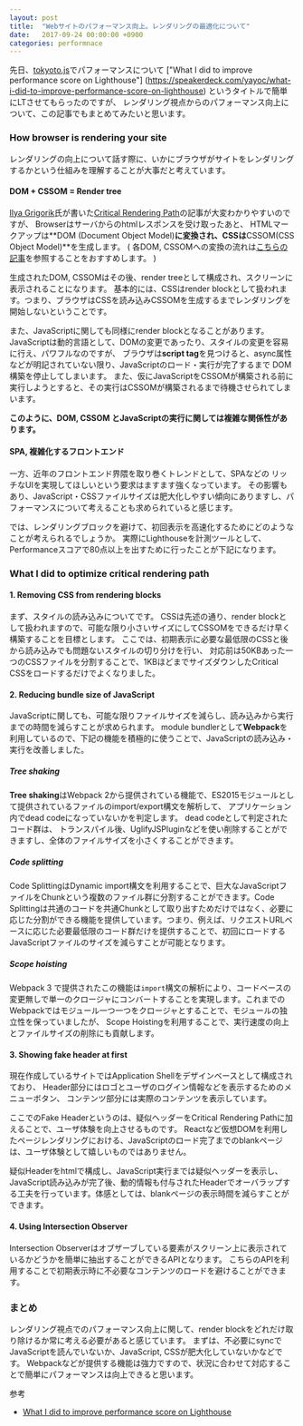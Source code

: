 ```yaml
---
layout: post
title:  "Webサイトのパフォーマンス向上。レンダリングの最適化について"
date:   2017-09-24 00:00:00 +0900
categories: performnace
---
```


先日、[tokyoto.js](https://kyotojs.connpass.com/event/64310/)でパフォーマンスについて ["What I did to improve performance score on Lighthouse"] (https://speakerdeck.com/yayoc/what-i-did-to-improve-performance-score-on-lighthouse) というタイトルで簡単にLTさせてもらったのですが、
レンダリング視点からのパフォーマンス向上について、この記事でもまとめてみたいと思います。

### How browser is rendering your site

レンダリングの向上について話す際に、いかにブラウザがサイトをレンダリングするかという仕組みを理解することが大事だと考えています。

#### DOM + CSSOM = Render tree

[Ilya Grigorik](https://twitter.com/igrigorik?ref_src=twsrc%5Egoogle%7Ctwcamp%5Eserp%7Ctwgr%5Eauthor)氏が書いた[Critical Rendering Path](https://developers.google.com/web/fundamentals/performance/critical-rendering-path/)の記事が大変わかりやすいのですが、 
Browserはサーバからのhtmlレスポンスを受け取ったあと、
HTMLマークアップは**DOM (Document Object Model)**に変換され、CSSは**CSSOM(CSS Object Model)**を生成します。
( 各DOM, CSSOMへの変換の流れは[こちらの記事](https://developers.google.com/web/fundamentals/performance/critical-rendering-path/render-tree-construction)を参照することをおすすめします。 )

生成されたDOM, CSSOMはその後、render treeとして構成され、スクリーンに表示されることになります。
基本的には、CSSはrender blockとして扱われます。つまり、ブラウザはCSSを読み込みCSSOMを生成するまでレンダリングを開始しないということです。

また、JavaScriptに関しても同様にrender blockとなることがあります。
JavaScriptは動的言語として、DOMの変更であったり、スタイルの変更を容易に行え、パワフルなのですが、
ブラウザは**script tag**を見つけると、async属性などが明記されていない限り、JavaScriptのロード・実行が完了するまで
DOM構築を停止してしまいます。
また、仮にJavaScriptをCSSOMが構築される前に実行しようとすると、その実行はCSSOMが構築されるまで待機させられてしまいます。

**このように、DOM, CSSOM とJavaScriptの実行に関しては複雑な関係性があります。**

#### SPA, 複雑化するフロントエンド

一方、近年のフロントエンド界隈を取り巻くトレンドとして、SPAなどの
リッチなUIを実現してほしいという要求はますます強くなっています。
その影響もあり、JavaScript・CSSファイルサイズは肥大化しやすい傾向にありますし、パフォーマンスについて考えることも求められていると感じます。

では、レンダリングブロックを避けて、初回表示を高速化するためにどのようなことが考えられるでしょうか。
実際にLighthouseを計測ツールとして、Performanceスコアで80点以上を出すために行ったことが下記になります。

### What I did to optimize critical rendering path

#### 1. Removing CSS from rendering blocks

まず、スタイルの読み込みについてです。
CSSは先述の通り、render blockとして扱われますので、可能な限り小さいサイズにしてCSSOMをできるだけ早く構築することを目標とします。
ここでは、初期表示に必要な最低限のCSSと後から読み込みでも問題ないスタイルの切り分けを行い、
対応前は50KBあった一つのCSSファイルを分割することで、1KBほどまでサイズダウンしたCritical CSSをロードするだけでよくなりました。

#### 2. Reducing bundle size of JavaScript

JavaScriptに関しても、可能な限りファイルサイズを減らし、読み込みから実行までの時間を減らすことが求められます。
module bundlerとして**Webpack**を利用しているので、下記の機能を積極的に使うことで、JavaScriptの読み込み・実行を改善しました。

##### Tree shaking

**Tree shaking**はWebpack 2から提供されている機能で、ES2015モジュールとして提供されているファイルのimport/export構文を解析して、
アプリケーション内でdead codeになっていないかを判定します。
dead codeとして判定されたコード群は、 トランスパイル後、UglifyJSPluginなどを使い削除することができますし、全体のファイルサイズを小さくすることができます。

##### Code splitting

Code SplittingはDynamic import構文を利用することで、巨大なJavaScriptファイルをChunkという複数のファイル群に分割することができます。Code Splittingは共通のコードを共通Chunkとして取り出すためだけではなく、必要に応じた分割ができる機能を提供しています。つまり、例えば、リクエストURLベースに応じた必要最低限のコード群だけを提供することで、初回にロードするJavaScriptファイルのサイズを減らすことが可能となります。　

##### Scope hoisting

Webpack 3 で提供されたこの機能は`import`構文の解析により、コードベースの変更無しで単一のクロージャにコンバートすることを実現します。これまでのWebpackではモジュール一つ一つをクロージャとすることで、モジュールの独立性を保っていましたが、
Scope Hoistingを利用することで、実行速度の向上とファイルサイズの削除にも貢献します。

#### 3. Showing fake header at first

現在作成しているサイトではApplication Shellをデザインベースとして構成されており、
Header部分にはロゴとユーザのログイン情報などを表示するためのメニューボタン、
コンテンツ部分には実際のコンテンツを表示しています。

ここでのFake Headerというのは、疑似ヘッダーをCritical Rendering Pathに加えることで、ユーザ体験を向上させるものです。
Reactなど仮想DOMを利用したページレンダリングにおける、JavaScriptのロード完了までのblankページは、ユーザ体験として嬉しいものではありません。

疑似Headerをhtmlで構成し、JavaScript実行までは疑似ヘッダーを表示し、
JavaScript読み込みが完了後、動的情報も付与されたHeaderでオーバラップする工夫を行っています。体感としては、blankページの表示時間を減らすことができます。

#### 4. Using Intersection Observer 

Intersection Observerはオブザーブしている要素がスクリーン上に表示されているかどうかを簡単に抽出することができるAPIとなります。
こちらのAPIを利用することで初期表示時に不必要なコンテンツのロードを避けることができます。

### まとめ

レンダリング視点でのパフォーマンス向上に関して、render blockをどれだけ取り除けるか常に考える必要があると感じています。
まずは、不必要にsyncでJavaScriptを読んでいないか、JavaScript, CSSが肥大化していないかなどです。
Webpackなどが提供する機能は強力ですので、状況に合わせて対応することで簡単にパフォーマンスは向上できると思います。　

参考  

* [What I did to improve performance score on Lighthouse](https://speakerdeck.com/yayoc/what-i-did-to-improve-performance-score-on-lighthouse)



